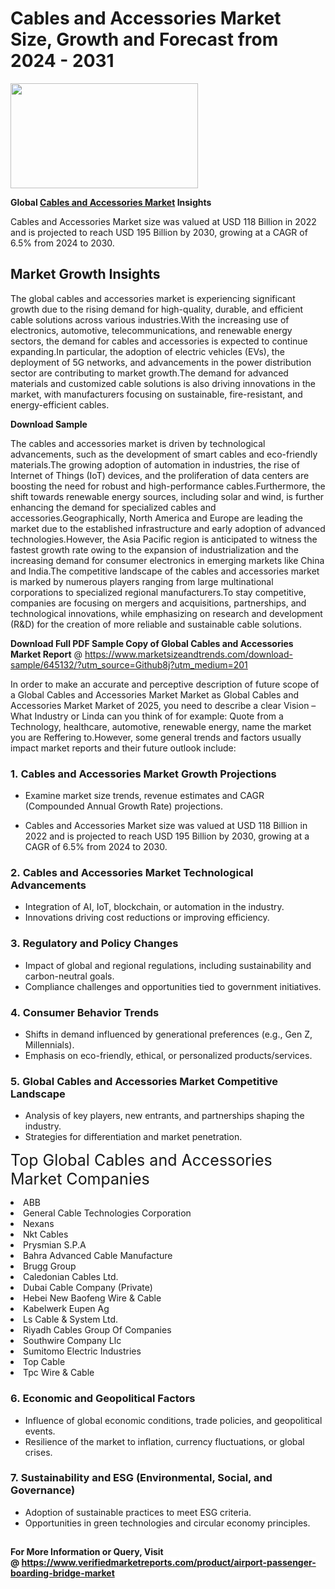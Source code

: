 <H1>Cables and Accessories Market Size, Growth and Forecast from 2024 - 2031</H1><img class="aligncenter size-medium wp-image-584254" src="https://thirdeyenews.in/wp-content/uploads/2024/09/Global-Market-Research-300x168.jpeg" alt="" width="300" height="168" /><p><strong>Global&nbsp;<a href="https://www.marketsizeandtrends.com/download-sample/645132/?utm_source=Github8j?utm_medium=201">Cables and Accessories Market</a> Insights</strong></p><p>Cables and Accessories Market size was valued at USD 118 Billion in 2022 and is projected to reach USD 195 Billion by 2030, growing at a CAGR of 6.5% from 2024 to 2030.</p><p><h2>Market Growth Insights</h2> <p>The global cables and accessories market is experiencing significant growth due to the rising demand for high-quality, durable, and efficient cable solutions across various industries.With the increasing use of electronics, automotive, telecommunications, and renewable energy sectors, the demand for cables and accessories is expected to continue expanding.In particular, the adoption of electric vehicles (EVs), the deployment of 5G networks, and advancements in the power distribution sector are contributing to market growth.The demand for advanced materials and customized cable solutions is also driving innovations in the market, with manufacturers focusing on sustainable, fire-resistant, and energy-efficient cables.</p> <p><strong>Download Sample</strong></p> <p>The cables and accessories market is driven by technological advancements, such as the development of smart cables and eco-friendly materials.The growing adoption of automation in industries, the rise of Internet of Things (IoT) devices, and the proliferation of data centers are boosting the need for robust and high-performance cables.Furthermore, the shift towards renewable energy sources, including solar and wind, is further enhancing the demand for specialized cables and accessories.Geographically, North America and Europe are leading the market due to the established infrastructure and early adoption of advanced technologies.However, the Asia Pacific region is anticipated to witness the fastest growth rate owing to the expansion of industrialization and the increasing demand for consumer electronics in emerging markets like China and India.The competitive landscape of the cables and accessories market is marked by numerous players ranging from large multinational corporations to specialized regional manufacturers.To stay competitive, companies are focusing on mergers and acquisitions, partnerships, and technological innovations, while emphasizing on research and development (R&D) for the creation of more reliable and sustainable cable solutions.</p> <p><span class=""><strong>Download Full PDF Sample Copy of Global Cables and Accessories Market Report</strong> @ <a href="https://www.marketsizeandtrends.com/download-sample/645132/?utm_source=Github8j?utm_medium=201" target="_blank">https://www.marketsizeandtrends.com/download-sample/645132/?utm_source=Github8j?utm_medium=201</a></span></p><p>In order to make an accurate and perceptive description of future scope of a Global&nbsp;Cables and Accessories Market Market as Global&nbsp;Cables and Accessories Market Market of 2025, you need to describe a clear Vision &ndash; What Industry or Linda can you think of for example: Quote from a Technology, healthcare, automotive, renewable energy, name the market you are Reffering to.However, some general trends and factors usually impact market reports and their future outlook include:</p><h3>1.&nbsp;<strong>Cables and Accessories Market Growth Projections</strong></h3><ul><li>Examine market size trends, revenue estimates and CAGR (Compounded Annual Growth Rate) projections.</li><li><p>Cables and Accessories Market size was valued at USD 118 Billion in 2022 and is projected to reach USD 195 Billion by 2030, growing at a CAGR of 6.5% from 2024 to 2030.</p></li></ul><h3>2.&nbsp;<strong>Cables and Accessories Market Technological Advancements</strong></h3><ul><li>Integration of AI, IoT, blockchain, or automation in the industry.</li><li>Innovations driving cost reductions or improving efficiency.</li></ul><h3>3.&nbsp;<strong>Regulatory and Policy Changes</strong></h3><ul><li>Impact of global and regional regulations, including sustainability and carbon-neutral goals.</li><li>Compliance challenges and opportunities tied to government initiatives.</li></ul><h3>4.&nbsp;<strong>Consumer Behavior Trends</strong></h3><ul><li>Shifts in demand influenced by generational preferences (e.g., Gen Z, Millennials).</li><li>Emphasis on eco-friendly, ethical, or personalized products/services.</li></ul><h3>5.&nbsp;<strong>Global Cables and Accessories Market Competitive Landscape</strong></h3><ul><li>Analysis of key players, new entrants, and partnerships shaping the industry.</li><li>Strategies for differentiation and market penetration.</li></ul><p data-pm-slice="1 1 []"><span style="color: inherit; font-family: inherit; font-size: 25px;">Top Global Cables and Accessories Market Companies</span></p><div class="" data-test-id=""><p><li>ABB</li><li> General Cable Technologies Corporation</li><li> Nexans</li><li> Nkt Cables</li><li> Prysmian S.P.A</li><li> Bahra Advanced Cable Manufacture</li><li> Brugg Group</li><li> Caledonian Cables Ltd.</li><li> Dubai Cable Company (Private)</li><li> Hebei New Baofeng Wire & Cable</li><li> Kabelwerk Eupen Ag</li><li> Ls Cable & System Ltd.</li><li> Riyadh Cables Group Of Companies</li><li> Southwire Company Llc</li><li> Sumitomo Electric Industries</li><li> Top Cable</li><li> Tpc Wire & Cable</li></p></div><h3>6.&nbsp;<strong>Economic and Geopolitical Factors</strong></h3><ul><li>Influence of global economic conditions, trade policies, and geopolitical events.</li><li>Resilience of the market to inflation, currency fluctuations, or global crises.</li></ul><h3>7.&nbsp;<strong>Sustainability and ESG (Environmental, Social, and Governance)</strong></h3><ul><li>Adoption of sustainable practices to meet ESG criteria.</li><li>Opportunities in green technologies and circular economy principles.</li></ul><h2><strong style="font-size: 14px;">For More Information or Query, Visit @&nbsp;</strong><a style="background-color: #ffffff; font-size: 14px;" href="https://www.marketsizeandtrends.com/report/cables-and-accessories-market/" target="_blank">https://www.verifiedmarketreports.com/product/airport-passenger-boarding-bridge-market</a></h2>